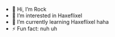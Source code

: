- 👋 Hi, I’m Rock
- 👀 I’m interested in Haxeflixel
- 🌱 I’m currently learning Haxeflixel haha
- ⚡ Fun fact: nuh uh

<!---
Rocknull/Rocknull is a ✨ special ✨ repository because its `README.md` (this file) appears on your GitHub profile.
You can click the Preview link to take a look at your changes.
--->
